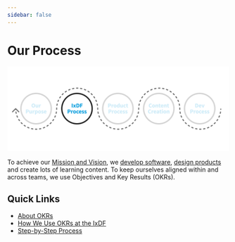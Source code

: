 ```yaml
---
sidebar: false
---
```


# Our Process

![](../images/hero-process.svg)

To achieve our [Mission and Vision](/about/purpose.md), we [develop software](/development), [design products](/product/product-process.md) and create lots of learning content. To keep ourselves aligned within and across teams, we use Objectives and Key Results (OKRs).

## Quick Links

-   [About OKRs](/process/about-okrs.md)
-   [How We Use OKRs at the IxDF](/process/ixdf-okr-usage.md)
-   [Step-by-Step Process](/process/ixdf-okr-process.md)

